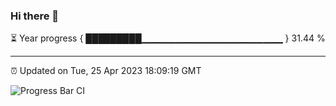 ### Hi there 👋

⏳ Year progress { █████████▁▁▁▁▁▁▁▁▁▁▁▁▁▁▁▁▁▁▁▁▁ } 31.44 %

---

⏰ Updated on Tue, 25 Apr 2023 18:09:19 GMT

![Progress Bar CI](https://github.com/Shyam-Makwana/GitHub-Actions-Demo/workflows/Progress%20Bar%20CI/badge.svg)
